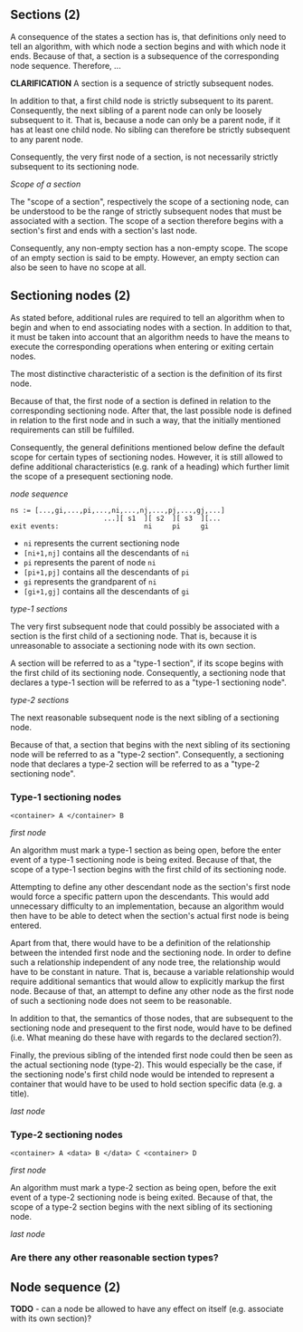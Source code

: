 
<!-- ======================================================================= -->
## Sections (2)

A consequence of the states a section has is, that definitions only need to tell
an algorithm, with which node a section begins and with which node it ends.
Because of that, a section is a subsequence of the corresponding node sequence.
Therefore, ...

**CLARIFICATION** A section is a sequence of strictly subsequent nodes.

In addition to that, a first child node is strictly subsequent to its parent.
Consequently, the next sibling of a parent node can only be loosely subsequent
to it. That is, because a node can only be a parent node, if it has at least one
child node. No sibling can therefore be strictly subsequent to any parent node.

Consequently, the very first node of a section, is not necessarily strictly
subsequent to its sectioning node.

*Scope of a section*

The "scope of a section", respectively the scope of a sectioning node, can be
understood to be the range of strictly subsequent nodes that must be associated
with a section. The scope of a section therefore begins with a section's first
and ends with a section's last node.

Consequently, any non-empty section has a non-empty scope. The scope of an empty
section is said to be empty. However, an empty section can also be seen to have
no scope at all.

<!-- ======================================================================= -->
## Sectioning nodes (2)

As stated before, additional rules are required to tell an algorithm when to
begin and when to end associating nodes with a section. In addition to that,
it must be taken into account that an algorithm needs to have the means to
execute the corresponding operations when entering or exiting certain nodes.

The most distinctive characteristic of a section is the definition of its first
node.

Because of that, the first node of a section is defined in
relation to the corresponding sectioning node. After
that, the last possible node is defined in relation to the first node and in
such a way, that the initially mentioned requirements can still be fulfilled.

Consequently, the general definitions mentioned below define the default scope
for certain types of sectioning nodes. However, it is still allowed to define
additional characteristics (e.g. rank of a heading) which further limit the
scope of a presequent sectioning node.

*node sequence*

```
ns := [...,gi,...,pi,...,ni,...,nj,...,pj,...,gj,...]
                       ...][ s1  ][ s2  ][ s3  ][...
exit events:                     ni     pi     gi
```

* `ni` represents the current sectioning node
* `[ni+1,nj]` contains all the descendants of `ni`
* `pi` represents the parent of node `ni`
* `[pi+1,pj]` contains all the descendants of `pi`
* `gi` represents the grandparent of `ni`
* `[gi+1,gj]` contains all the descendants of `gi`

*type-1 sections*

The very first subsequent node that could possibly be associated with a section
is the first child of a sectioning node. That is, because it is unreasonable to
associate a sectioning node with its own section.

A section will be referred to as a "type-1 section", if its scope begins with
the first child of its sectioning node. Consequently, a sectioning node that
declares a type-1 section will be referred to as a "type-1 sectioning node".

*type-2 sections*

The next reasonable subsequent node is the next sibling of a sectioning node.

Because of that, a section that begins with the next sibling of its sectioning
node will be referred to as a "type-2 section". Consequently, a sectioning node
that declares a type-2 section will be referred to as a "type-2 sectioning node".

### Type-1 sectioning nodes

`<container> A </container> B`

*first node*

An algorithm must mark a type-1 section as being open, before the enter event
of a type-1 sectioning node is being exited. Because of that, the scope of a
type-1 section begins with the first child of its sectioning node.

Attempting to define any other descendant node as the section's first node
would force a specific pattern upon the descendants. This would add unnecessary
difficulty to an implementation, because an algorithm would then have to be able
to detect when the section's actual first node is being entered.

Apart from that, there would have to be a definition of the relationship
between the intended first node and the sectioning node. In order to define
such a relationship independent of any node tree, the relationship would have
to be constant in nature. That is, because a variable relationship would require
additional semantics that would allow to explicitly markup the first node.
Because of that, an attempt to define any other node as the first node of such a
sectioning node does not seem to be reasonable.

In addition to that, the semantics of those nodes, that are subsequent to the
sectioning node and presequent to the first node, would have to be defined (i.e.
What meaning do these have with regards to the declared section?).

Finally, the previous sibling of the intended first node could then be seen as
the actual sectioning node (type-2). This would especially be the case, if the
sectioning node's first child node would be intended to represent a container
that would have to be used to hold section specific data (e.g. a title).

*last node*

### Type-2 sectioning nodes

`<container> A <data> B </data> C <container> D`

*first node*

An algorithm must mark a type-2 section as being open, before the exit event of
a type-2 sectioning node is being exited. Because of that, the scope of a type-2
section begins with the next sibling of its sectioning node.

*last node*

### Are there any other reasonable section types?

<!-- ======================================================================= -->
## Node sequence (2)

**TODO** -
can a node be allowed to have any effect on itself
(e.g. associate with its own section)?
